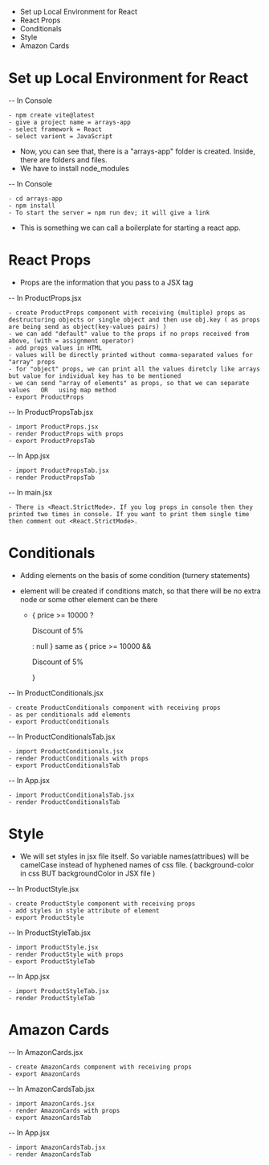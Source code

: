 - Set up Local Environment for React
- React Props
- Conditionals
- Style
- Amazon Cards


# Set up Local Environment for React

-- In Console

    - npm create vite@latest
    - give a project name = arrays-app
    - select framework = React
    - select varient = JavaScript

- Now, you can see that, there is a "arrays-app" folder is created. Inside, there are folders and files.
- We have to install node_modules

-- In Console

    - cd arrays-app
    - npm install
    - To start the server = npm run dev; it will give a link

- This is something we can call a boilerplate for starting a react app.


# React Props

- Props are the information that you pass to a JSX tag

-- In ProductProps.jsx

    - create ProductProps component with receiving (multiple) props as destructuring objects or single object and then use obj.key ( as props are being send as object(key-values pairs) )
    - we can add "default" value to the props if no props received from above, (with = assignment operator)
    - add props values in HTML
    - values will be directly printed without comma-separated values for "array" props
    - for "object" props, we can print all the values diretcly like arrays but value for individual key has to be mentioned
    - we can send "array of elements" as props, so that we can separate values   OR   using map method
    - export ProductProps

-- In ProductPropsTab.jsx

    - import ProductProps.jsx
    - render ProductProps with props
    - export ProductPropsTab

-- In App.jsx

    - import ProductPropsTab.jsx
    - render ProductPropsTab

-- In main.jsx

    - There is <React.StrictMode>. If you log props in console then they printed two times in console. If you want to print them single time then comment out <React.StrictMode>.


# Conditionals

- Adding elements on the basis of some condition (turnery statements)
- element will be created if conditions match, so that there will be no extra node or some other element can be there

    - { price >= 10000 ? <p>Discount of 5%</p> : null } same as { price >= 10000 && <p>Discount of 5%</p> }

-- In ProductConditionals.jsx

    - create ProductConditionals component with receiving props
    - as per conditionals add elements
    - export ProductConditionals

-- In ProductConditionalsTab.jsx

    - import ProductConditionals.jsx
    - render ProductConditionals with props
    - export ProductConditionalsTab

-- In App.jsx

    - import ProductConditionalsTab.jsx
    - render ProductConditionalsTab


# Style

- We will set styles in jsx file itself. So variable names(attribues) will be camelCase instead of hyphened names of css file. ( background-color in css BUT backgroundColor in JSX file )

-- In ProductStyle.jsx

    - create ProductStyle component with receiving props
    - add styles in style attribute of element
    - export ProductStyle

-- In ProductStyleTab.jsx

    - import ProductStyle.jsx
    - render ProductStyle with props
    - export ProductStyleTab

-- In App.jsx

    - import ProductStyleTab.jsx
    - render ProductStyleTab


# Amazon Cards

-- In AmazonCards.jsx

    - create AmazonCards component with receiving props
    - export AmazonCards

-- In AmazonCardsTab.jsx

    - import AmazonCards.jsx
    - render AmazonCards with props
    - export AmazonCardsTab

-- In App.jsx

    - import AmazonCardsTab.jsx
    - render AmazonCardsTab